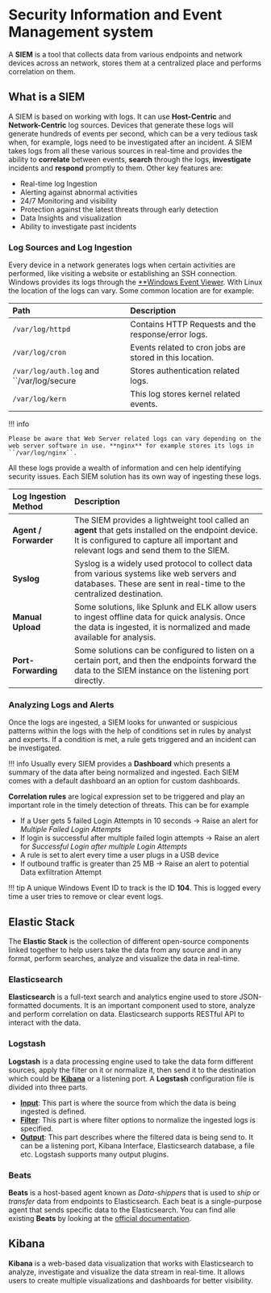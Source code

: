 # Security Information and Event Management system

A **SIEM** is a tool that collects data from various endpoints and network devices across an network, stores them at a centralized place and performs correlation on them.

## What is a SIEM

A SIEM is based on working with logs. It can use **Host-Centric** and **Network-Centric** log sources. Devices that generate these logs will generate hundreds of events per second, which can be a very tedious task when, for example, logs need to be investigated after an incident. A SIEM takes logs from all these various sources in real-time and provides the ability to **correlate** between events, **search** through the logs, **investigate** incidents and **respond** promptly to them. Other key features are:

- Real-time log Ingestion
- Alerting against abnormal activities
- 24/7 Monitoring and visibility
- Protection against the latest threats through early detection
- Data Insights and visualization
- Ability to investigate past incidents

### Log Sources and Log Ingestion

Every device in a network generates logs when certain activities are performed, like visiting a website or establishing an SSH connection. Windows provides its logs through the [**Windows Event Viewer](../endpoint-security/windows/windows_event_logs.md). With Linux the location of the logs can vary. Some common location are for example:

|Path|Description|
|:---|:----------|
|``/var/log/httpd``|Contains HTTP Requests and the response/error logs.|
|``/var/log/cron``|Events related to cron jobs are stored in this location.|
|``/var/log/auth.log`` and ``/var/log/secure|Stores authentication related logs.|
|``/var/log/kern``|This log stores kernel related events.|


!!! info

    Please be aware that Web Server related logs can vary depending on the web server software in use. **nginx** for example stores its logs in ``/var/log/nginx``.


All these logs provide a wealth of information and cen help identifying security issues. Each SIEM solution has its own way of ingesting these logs. 

|Log Ingestion Method|Description|
|:-------------------|:----------|
|**Agent / Forwarder**|The SIEM provides a lightweight tool called an **agent** that gets installed on the endpoint device. It is configured to capture all important and relevant logs and send them to the SIEM.|
|**Syslog**|Syslog is a widely used protocol to collect data from various systems like web servers and databases. These are sent in real-time to the centralized destination.|
|**Manual Upload**|Some solutions, like Splunk and ELK allow users to ingest offline data for quick analysis. Once the data is ingested, it is normalized and made available for analysis.|
|**Port-Forwarding**|Some solutions can be configured to listen on a certain port, and then the endpoints forward the data to the SIEM instance on the listening port directly.|

### Analyzing Logs and Alerts

Once the logs are ingested, a SIEM looks for unwanted or suspicious patterns within the logs with the help of conditions set in rules by analyst and experts. If a condition is met, a rule gets triggered and an incident can be investigated.

!!! info
    Usually every SIEM provides a **Dashboard** which presents a summary of the data after being normalized and ingested. Each SIEM comes with a default dashboard an an option for custom dashboards.

**Correlation rules** are logical expression set to be triggered and play an important role in the timely detection of threats. This can be for example

- If a User gets 5 failed Login Attempts in 10 seconds -> Raise an alert for *Multiple Failed Login Attempts*
- If login is successful after multiple failed login attempts -> Raise an alert for *Successful Login after multiple Login Attempts*
- A rule is set to alert every time a user plugs in a USB device
- If outbound traffic is greater than 25 MB -> Raise an alert to potential Data exfiltration Attempt

!!! tip
    A unique Windows Event ID to track is the ID **104**. This is logged every time a user tries to remove or clear event logs.

## Elastic Stack

The **Elastic Stack** is the collection of different open-source components linked together to help users take the data from any source and in any format, perform searches, analyze and visualize the data in real-time. 

### Elasticsearch

**Elasticsearch** is a full-text search and analytics engine used to store JSON-formatted documents. It is an important component used to store, analyze and perform correlation on data. Elasticsearch supports RESTful API to interact with the data.

### Logstash

**Logstash** is a data processing engine used to take the data form different sources, apply the filter on it or normalize it, then send it to the destination which could be [**Kibana**](#kibana) or a listening port. A **Logstash** configuration file is divided into three parts.

- [**Input**](https://www.elastic.co/guide/en/logstash/8.19/input-plugins.html): This part is where the source from which the data is being ingested is defined.
- [**Filter**](https://www.elastic.co/guide/en/logstash/8.19/filter-plugins.html): This part is where filter options to normalize the ingested logs is specified.
- [**Output**](https://www.elastic.co/guide/en/logstash/8.19/output-plugins.html): This part describes where the filtered data is being send to. It can be a listening port, Kibana Interface, Elasticsearch database, a file etc. Logstash supports many output plugins.


### Beats

**Beats** is a host-based agent known as *Data-shippers* that is used to *ship* or *transfer* data from endpoints to Elasticsearch. Each beat is a single-purpose agent that sends specific data to the Elasticsearch. You can find alle existing **Beats** by looking at the [official documentation](https://www.elastic.co/guide/en/beats/libbeat/8.19/beats-reference.html).


## Kibana

**Kibana** is a web-based data visualization that works with Elasticsearch to analyze, investigate and visualize the data stream in real-time. It allows users to create multiple visualizations and dashboards for better visibility.